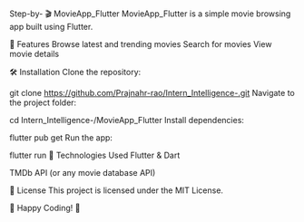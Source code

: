 Step-by-
🎬 MovieApp_Flutter
MovieApp_Flutter is a simple movie browsing app built using Flutter.

📌 Features
Browse latest and trending movies
Search for movies
View movie details

🛠️ Installation
Clone the repository:

git clone https://github.com/Prajnahr-rao/Intern_Intelligence-.git
Navigate to the project folder:

cd Intern_Intelligence-/MovieApp_Flutter
Install dependencies:

flutter pub get
Run the app:

flutter run
🚀 Technologies Used
Flutter & Dart

TMDb API (or any movie database API)

📜 License
This project is licensed under the MIT License.

🚀 Happy Coding! 🎉



